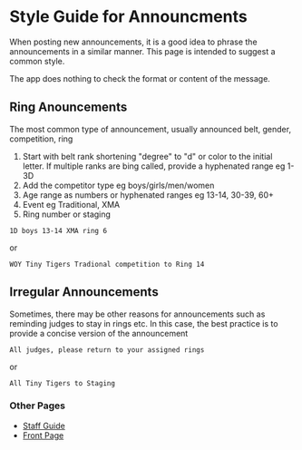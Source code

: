 # Style Guide for Announcments

When posting new announcements, it is a good idea to phrase the announcements in a similar manner.  This page is intended to suggest a common style.

The app does nothing to check the format or content of the message.

## Ring Anouncements

The most common type of announcement, usually announced belt, gender, competition, ring

1. Start with belt rank shortening "degree" to "d" or color to the initial letter.  If multiple ranks are bing called, provide a hyphenated range eg 1-3D 
1. Add the competitor type eg boys/girls/men/women
1. Age range as numbers or hyphenated ranges eg 13-14, 30-39, 60+
1. Event eg Traditional, XMA
1. Ring number or staging


```
1D boys 13-14 XMA ring 6
```

or 

```
WOY Tiny Tigers Tradional competition to Ring 14
```

## Irregular Announcements

Sometimes, there may be other reasons for announcements such as reminding judges to stay in rings etc.  In this case, the best practice is to provide a concise version of the announcement

```
All judges, please return to your assigned rings
```

or 

```
All Tiny Tigers to Staging
```


### Other Pages

- [ Staff Guide](./staff.md)
- [ Front Page ](./index.md)